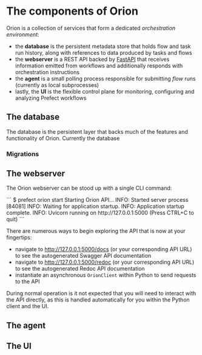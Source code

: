 # The components of Orion 

Orion is a collection of services that form a dedicated _orchestration environment_:

- the **database** is the persistent metadata store that holds flow and task run history, along with references to data produced by tasks and flows
- the **webserver** is a REST API backed by [FastAPI](https://fastapi.tiangolo.com/) that receives information emitted from workflows and additionally responds with orchestration instructions
- the **agent** is a small polling process responsible for submitting _flow_ runs (currently as local subprocesses)
- lastly, the **UI** is the flexible control plane for monitoring, configuring and analyzing Prefect workflows

## The database

The database is the persistent layer that backs much of the features and functionality of Orion.  Currently the database

### Migrations

## The webserver

The Orion webserver can be stood up with a single CLI command:

<div class="termy">
```
$ prefect orion start
Starting Orion API...
INFO:     Started server process [84081]
INFO:     Waiting for application startup.
INFO:     Application startup complete.
INFO:     Uvicorn running on http://127.0.0.1:5000 (Press CTRL+C to quit)
```
</div>

There are numerous ways to begin exploring the API that is now at your fingertips:

- navigate to http://127.0.0.1:5000/docs (or your corresponding API URL) to see the autogenerated Swagger API documentation
- navigate to http://127.0.0.1:5000/redoc (or your corresponding API URL) to see the autogenerated Redoc API documentation
- instantiate an asynchronous `OrionClient` within Python to send requests to the API

During normal operation is it not expected that you will need to interact with the API directly, as this is handled automatically for you within the Python client and the UI.

## The agent

## The UI
